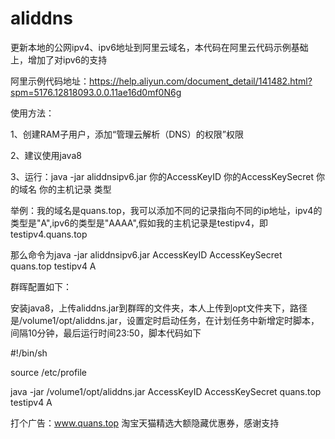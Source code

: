 # aliddns
更新本地的公网ipv4、ipv6地址到阿里云域名，本代码在阿里云代码示例基础上，增加了对ipv6的支持

阿里示例代码地址：https://help.aliyun.com/document_detail/141482.html?spm=5176.12818093.0.0.11ae16d0mf0N6g

使用方法：

1、创建RAM子用户，添加“管理云解析（DNS）的权限”权限

2、建议使用java8

3、运行：java -jar aliddnsipv6.jar 你的AccessKeyID 你的AccessKeySecret 你的域名 你的主机记录 类型

举例：我的域名是quans.top，我可以添加不同的记录指向不同的ip地址，ipv4的类型是"A",ipv6的类型是"AAAA",假如我的主机记录是testipv4，即testipv4.quans.top

那么命令为java -jar aliddnsipv6.jar AccessKeyID AccessKeySecret quans.top testipv4 A

群晖配置如下：

安装java8，上传aliddns.jar到群晖的文件夹，本人上传到opt文件夹下，路径是/volume1/opt/aliddns.jar，设置定时启动任务，在计划任务中新增定时脚本，间隔10分钟，最后运行时间23:50，脚本代码如下

#!/bin/sh

source /etc/profile

java -jar /volume1/opt/aliddns.jar AccessKeyID AccessKeySecret quans.top testipv4 A

打个广告：www.quans.top 淘宝天猫精选大额隐藏优惠券，感谢支持
